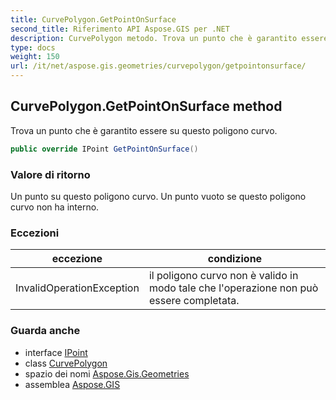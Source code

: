 ```yaml
---
title: CurvePolygon.GetPointOnSurface
second_title: Riferimento API Aspose.GIS per .NET
description: CurvePolygon metodo. Trova un punto che è garantito essere su questo poligono curvo.
type: docs
weight: 150
url: /it/net/aspose.gis.geometries/curvepolygon/getpointonsurface/
---
```

## CurvePolygon.GetPointOnSurface method

Trova un punto che è garantito essere su questo poligono curvo.

```csharp
public override IPoint GetPointOnSurface()
```

### Valore di ritorno

Un punto su questo poligono curvo. Un punto vuoto se questo poligono curvo non ha interno.

### Eccezioni

| eccezione | condizione |
| --- | --- |
| InvalidOperationException | il poligono curvo non è valido in modo tale che l'operazione non può essere completata. |

### Guarda anche

* interface [IPoint](../../ipoint/)
* class [CurvePolygon](../)
* spazio dei nomi [Aspose.Gis.Geometries](../../curvepolygon/)
* assemblea [Aspose.GIS](../../../)


